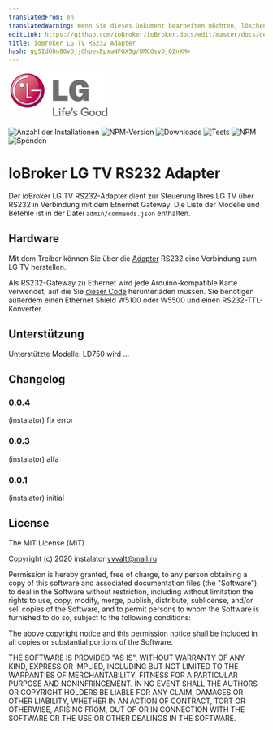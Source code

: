 ```yaml
---
translatedFrom: en
translatedWarning: Wenn Sie dieses Dokument bearbeiten möchten, löschen Sie bitte das Feld "translationsFrom". Andernfalls wird dieses Dokument automatisch erneut übersetzt
editLink: https://github.com/ioBroker/ioBroker.docs/edit/master/docs/de/adapterref/iobroker.lgtv-rs/README.md
title: ioBroker LG TV RS232 Adapter
hash: ggSIdOhu8GvDjjGhpesEpxaNFGX5g/UMCGsvDjQZnXM=
---
```

![Logo](../../../en/adapterref/iobroker.lgtv-rs/admin/lg_admin.png)

![Anzahl der Installationen](http://iobroker.live/badges/lgtv-rs-stable.svg)
![NPM-Version](http://img.shields.io/npm/v/iobroker.lgtv-rs.svg)
![Downloads](https://img.shields.io/npm/dm/iobroker.lgtv-rs.svg)
![Tests](http://img.shields.io/travis/instalator/ioBroker.lgtv-rs/master.svg)
![NPM](https://nodei.co/npm/iobroker.lgtv-rs.png?downloads=true)
![Spenden](https://img.shields.io/badge/Donate-PayPal-green.svg)

# IoBroker LG TV RS232 Adapter
Der ioBroker LG TV RS232-Adapter dient zur Steuerung Ihres LG TV über RS232 in Verbindung mit dem Etnernet Gateway.
Die Liste der Modelle und Befehle ist in der Datei `admin/commands.json` enthalten.

## Hardware
Mit dem Treiber können Sie über die [Adapter](http://blog.instalator.ru/archives/744) RS232 eine Verbindung zum LG TV herstellen.

Als RS232-Gateway zu Ethernet wird jede Arduino-kompatible Karte verwendet, auf die Sie [dieser Code](https://github.com/stepansnigirev/ArduinoSerialToEthernet) herunterladen müssen.
Sie benötigen außerdem einen Ethernet Shield W5100 oder W5500 und einen RS232-TTL-Konverter.

## Unterstützung
Unterstützte Modelle: LD750 wird ...

## Changelog
### 0.0.4
  (instalator) fix error

### 0.0.3
  (instalator) alfa

### 0.0.1
  (instalator) initial

## License
The MIT License (MIT)

Copyright (c) 2020 instalator <vvvalt@mail.ru>

Permission is hereby granted, free of charge, to any person obtaining a copy
of this software and associated documentation files (the "Software"), to deal
in the Software without restriction, including without limitation the rights
to use, copy, modify, merge, publish, distribute, sublicense, and/or sell
copies of the Software, and to permit persons to whom the Software is
furnished to do so, subject to the following conditions:

The above copyright notice and this permission notice shall be included in all
copies or substantial portions of the Software.

THE SOFTWARE IS PROVIDED "AS IS", WITHOUT WARRANTY OF ANY KIND, EXPRESS OR
IMPLIED, INCLUDING BUT NOT LIMITED TO THE WARRANTIES OF MERCHANTABILITY,
FITNESS FOR A PARTICULAR PURPOSE AND NONINFRINGEMENT. IN NO EVENT SHALL THE
AUTHORS OR COPYRIGHT HOLDERS BE LIABLE FOR ANY CLAIM, DAMAGES OR OTHER
LIABILITY, WHETHER IN AN ACTION OF CONTRACT, TORT OR OTHERWISE, ARISING FROM,
OUT OF OR IN CONNECTION WITH THE SOFTWARE OR THE USE OR OTHER DEALINGS IN THE
SOFTWARE.